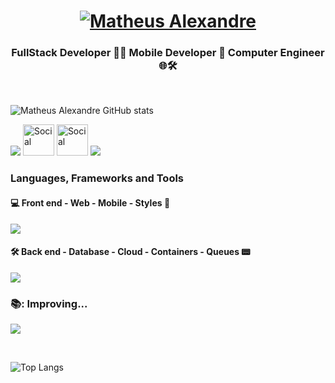 <h1 align="center">
  <a href="https://git.io/typing-svg">
   <img src="https://readme-typing-svg.herokuapp.com?font=Righteous&pause=500&color=B24392&size=35&center=true&vCenter=true&random=false&width=435&lines=Hi+you+all+!+%F0%9F%91%8B+;+I'm+Matheus+Alexandre!" alt="Matheus Alexandre" /> </a>
</h1>

<h3 align="center">FullStack Developer 👨‍💻 Mobile Developer 📱 Computer Engineer 🌐🛠️</h3>
</br>

![Matheus Alexandre GitHub stats](https://github-readme-stats.vercel.app/api?username=MatheusABA&show_icons=true&theme=synthwave&rank_icon=github&ring_color=ca58ed&hide=prs,issues)

![](https://skills.syvixor.com/api/icons?i=linux,ubuntu,git)
<a href="https://gitlab.com/MatheusABA"><img src="https://skills.syvixor.com/api/icons?i=gitlab" alt="Social" width="50" heigth="50"></a>
<a href="https://www.linkedin.com/in/matheus-alexandre-b69ab3224"><img src="https://skills.syvixor.com/api/icons?i=linkedin" width="50" height="50" alt="Social" ></a>
<a href="mailto:matheus.alencar02199@gmail.com"><img src="https://skills.syvixor.com/api/icons?i=gmail"></a>

<h3> Languages, Frameworks and Tools  </h3>

<h4> 💻 Front end - Web - Mobile - Styles 📱 </h4>

![](https://skills.syvixor.com/api/icons?i=javascript,typescript,html,css3,reactjs,reactnative,expo,vite,nextjs,tailwindcss,materialui&perline=6)

<h4> 🛠️ Back end - Database - Cloud - Containers - Queues 📟</h4>

![](https://skills.syvixor.com/api/icons?i=nestjs,expressjs,nodejs,java,spring,python,postgresql,mongodb,supabase,firebase,googlecloud,amazonwebservices,docker,rabbitmq,rest,websocket&perline=6)

### 📚: Improving... 

![](https://skills.syvixor.com/api/icons?i=golang,gin,gorm,graphql,redis,kubernetes,terraform,kafka&perline=6)

<br>

![Top Langs](https://github-readme-stats.vercel.app/api/top-langs/?username=MatheusABA&theme=vision-friendly-dark&layout=compact&langs_count=20&hide=objective-c,kotlin,swift,cmake,c,shell,cs,dart)

